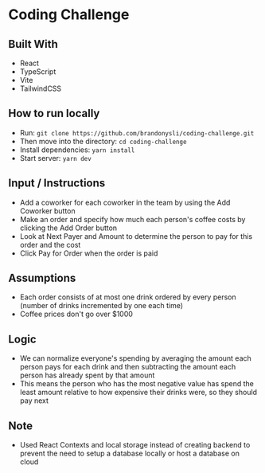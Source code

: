 # Coding Challenge

## Built With

-   React
-   TypeScript
-   Vite
-   TailwindCSS

## How to run locally
- Run: ```git clone https://github.com/brandonysli/coding-challenge.git```
- Then move into the directory: ```cd coding-challenge```
- Install dependencies: ```yarn install```
- Start server: ```yarn dev```

## Input / Instructions

-   Add a coworker for each coworker in the team by using the Add Coworker button
-   Make an order and specify how much each person's coffee costs by clicking the Add Order button
-   Look at Next Payer and Amount to determine the person to pay for this order and the cost
-   Click Pay for Order when the order is paid

## Assumptions

-   Each order consists of at most one drink ordered by every person (number of drinks incremented by one each time)
-   Coffee prices don't go over $1000

## Logic

-   We can normalize everyone's spending by averaging the amount each person pays for each drink and then subtracting the amount each person has already spent by that amount
-   This means the person who has the most negative value has spend the least amount relative to how expensive their drinks were, so they should pay next

## Note

-   Used React Contexts and local storage instead of creating backend to prevent the need to setup a database locally or host a database on cloud
